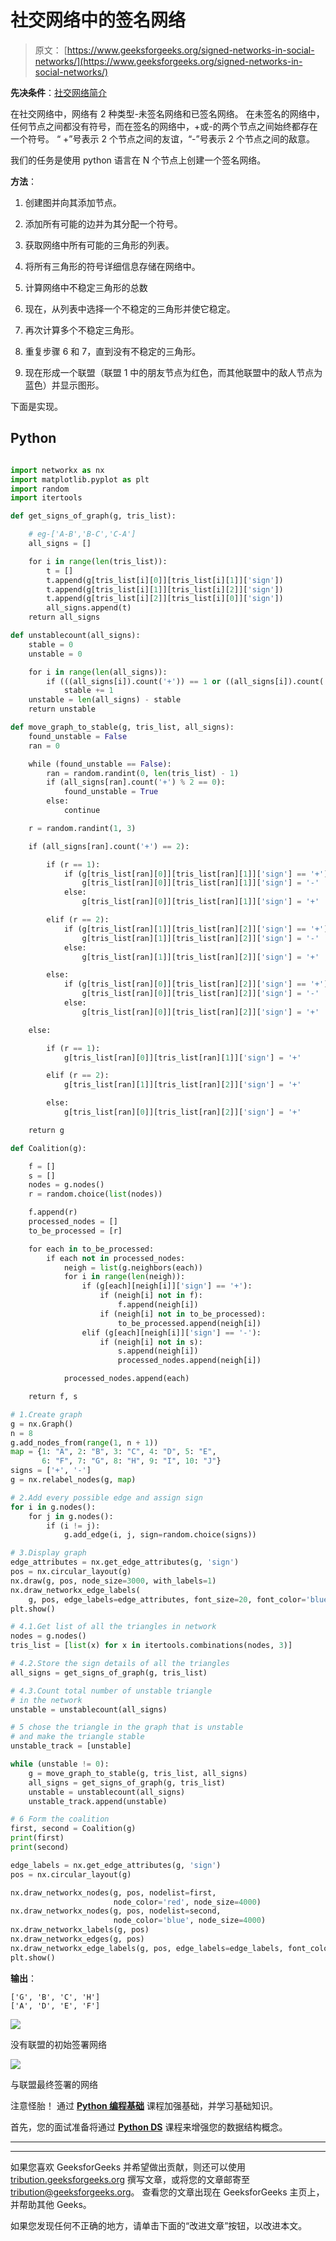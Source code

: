# 社交网络中的签名网络

> 原文： [https://www.geeksforgeeks.org/signed-networks-in-social-networks/](https://www.geeksforgeeks.org/signed-networks-in-social-networks/)

**先决条件**：[社交网络简介](https://www.geeksforgeeks.org/introduction-to-social-networks-using-networkx-in-python/)

在社交网络中，网络有 2 种类型-未签名网络和已签名网络。 在未签名的网络中，任何节点之间都没有符号，而在签名的网络中，+或-的两个节点之间始终都存在一个符号。 “ +”号表示 2 个节点之间的友谊，“-”号表示 2 个节点之间的敌意。

我们的任务是使用 python 语言在 N 个节点上创建一个签名网络。

**方法**：

1.  创建图并向其添加节点。

2.  添加所有可能的边并为其分配一个符号。

3.  获取网络中所有可能的三角形的列表。

4.  将所有三角形的符号详细信息存储在网络中。

5.  计算网络中不稳定三角形的总数

6.  现在，从列表中选择一个不稳定的三角形并使它稳定。

7.  再次计算多个不稳定三角形。

8.  重复步骤 6 和 7，直到没有不稳定的三角形。

9.  现在形成一个联盟（联盟 1 中的朋友节点为红色，而其他联盟中的敌人节点为蓝色）并显示图形。

下面是实现。

## Python

```py

import networkx as nx 
import matplotlib.pyplot as plt 
import random 
import itertools 

def get_signs_of_graph(g, tris_list): 

    # eg-['A-B','B-C','C-A'] 
    all_signs = [] 

    for i in range(len(tris_list)): 
        t = [] 
        t.append(g[tris_list[i][0]][tris_list[i][1]]['sign']) 
        t.append(g[tris_list[i][1]][tris_list[i][2]]['sign']) 
        t.append(g[tris_list[i][2]][tris_list[i][0]]['sign']) 
        all_signs.append(t) 
    return all_signs 

def unstablecount(all_signs): 
    stable = 0
    unstable = 0

    for i in range(len(all_signs)): 
        if (((all_signs[i]).count('+')) == 1 or ((all_signs[i]).count('+')) == 3): 
            stable += 1
    unstable = len(all_signs) - stable 
    return unstable 

def move_graph_to_stable(g, tris_list, all_signs): 
    found_unstable = False
    ran = 0

    while (found_unstable == False): 
        ran = random.randint(0, len(tris_list) - 1) 
        if (all_signs[ran].count('+') % 2 == 0): 
            found_unstable = True
        else: 
            continue

    r = random.randint(1, 3) 

    if (all_signs[ran].count('+') == 2): 

        if (r == 1): 
            if (g[tris_list[ran][0]][tris_list[ran][1]]['sign'] == '+'): 
                g[tris_list[ran][0]][tris_list[ran][1]]['sign'] = '-'
            else: 
                g[tris_list[ran][0]][tris_list[ran][1]]['sign'] = '+'

        elif (r == 2): 
            if (g[tris_list[ran][1]][tris_list[ran][2]]['sign'] == '+'): 
                g[tris_list[ran][1]][tris_list[ran][2]]['sign'] = '-'
            else: 
                g[tris_list[ran][1]][tris_list[ran][2]]['sign'] = '+'

        else: 
            if (g[tris_list[ran][0]][tris_list[ran][2]]['sign'] == '+'): 
                g[tris_list[ran][0]][tris_list[ran][2]]['sign'] = '-'
            else: 
                g[tris_list[ran][0]][tris_list[ran][2]]['sign'] = '+'

    else: 

        if (r == 1): 
            g[tris_list[ran][0]][tris_list[ran][1]]['sign'] = '+'

        elif (r == 2): 
            g[tris_list[ran][1]][tris_list[ran][2]]['sign'] = '+'

        else: 
            g[tris_list[ran][0]][tris_list[ran][2]]['sign'] = '+'

    return g 

def Coalition(g): 

    f = [] 
    s = [] 
    nodes = g.nodes() 
    r = random.choice(list(nodes)) 

    f.append(r) 
    processed_nodes = [] 
    to_be_processed = [r] 

    for each in to_be_processed: 
        if each not in processed_nodes: 
            neigh = list(g.neighbors(each)) 
            for i in range(len(neigh)): 
                if (g[each][neigh[i]]['sign'] == '+'): 
                    if (neigh[i] not in f): 
                        f.append(neigh[i]) 
                    if (neigh[i] not in to_be_processed): 
                        to_be_processed.append(neigh[i]) 
                elif (g[each][neigh[i]]['sign'] == '-'): 
                    if (neigh[i] not in s): 
                        s.append(neigh[i]) 
                        processed_nodes.append(neigh[i]) 

            processed_nodes.append(each) 

    return f, s 

# 1.Create graph 
g = nx.Graph() 
n = 8
g.add_nodes_from(range(1, n + 1)) 
map = {1: "A", 2: "B", 3: "C", 4: "D", 5: "E", 
       6: "F", 7: "G", 8: "H", 9: "I", 10: "J"} 
signs = ['+', '-'] 
g = nx.relabel_nodes(g, map) 

# 2.Add every possible edge and assign sign 
for i in g.nodes(): 
    for j in g.nodes(): 
        if (i != j): 
            g.add_edge(i, j, sign=random.choice(signs)) 

# 3.Display graph 
edge_attributes = nx.get_edge_attributes(g, 'sign') 
pos = nx.circular_layout(g) 
nx.draw(g, pos, node_size=3000, with_labels=1) 
nx.draw_networkx_edge_labels( 
    g, pos, edge_labels=edge_attributes, font_size=20, font_color='blue') 
plt.show() 

# 4.1.Get list of all the triangles in network 
nodes = g.nodes() 
tris_list = [list(x) for x in itertools.combinations(nodes, 3)] 

# 4.2.Store the sign details of all the triangles 
all_signs = get_signs_of_graph(g, tris_list) 

# 4.3.Count total number of unstable triangle 
# in the network 
unstable = unstablecount(all_signs) 

# 5 chose the triangle in the graph that is unstable 
# and make the triangle stable 
unstable_track = [unstable] 

while (unstable != 0): 
    g = move_graph_to_stable(g, tris_list, all_signs) 
    all_signs = get_signs_of_graph(g, tris_list) 
    unstable = unstablecount(all_signs) 
    unstable_track.append(unstable) 

# 6 Form the coalition 
first, second = Coalition(g) 
print(first) 
print(second) 

edge_labels = nx.get_edge_attributes(g, 'sign') 
pos = nx.circular_layout(g) 

nx.draw_networkx_nodes(g, pos, nodelist=first, 
                       node_color='red', node_size=4000) 
nx.draw_networkx_nodes(g, pos, nodelist=second, 
                       node_color='blue', node_size=4000) 
nx.draw_networkx_labels(g, pos) 
nx.draw_networkx_edges(g, pos) 
nx.draw_networkx_edge_labels(g, pos, edge_labels=edge_labels, font_color="red") 
plt.show() 

```

**输出**：

```
['G', 'B', 'C', 'H']
['A', 'D', 'E', 'F']

```

![](img/eec2dbd7d7db6ecf48990e32f7010227.png)

没有联盟的初始签署网络

![](img/eba942ab76fb303d27bde25b30b634a2.png)

与联盟最终签署的网络

注意怪胎！ 通过 [**Python 编程基础**](https://practice.geeksforgeeks.org/courses/Python-Foundation?utm_source=geeksforgeeks&utm_medium=article&utm_campaign=GFG_Article_Bottom_Python_Foundation) 课程加强基础，并学习基础知识。

首先，您的面试准备将通过 [**Python DS**](https://practice.geeksforgeeks.org/courses/Data-Structures-With-Python?utm_source=geeksforgeeks&utm_medium=article&utm_campaign=GFG_Article_Bottom_Python_DS) 课程来增强您的数据结构概念。

* * *

* * *

如果您喜欢 GeeksforGeeks 并希望做出贡献，则还可以使用 [tribution.geeksforgeeks.org](https://contribute.geeksforgeeks.org/) 撰写文章，或将您的文章邮寄至 tribution@geeksforgeeks.org。 查看您的文章出现在 GeeksforGeeks 主页上，并帮助其他 Geeks。

如果您发现任何不正确的地方，请单击下面的“改进文章”按钮，以改进本文。